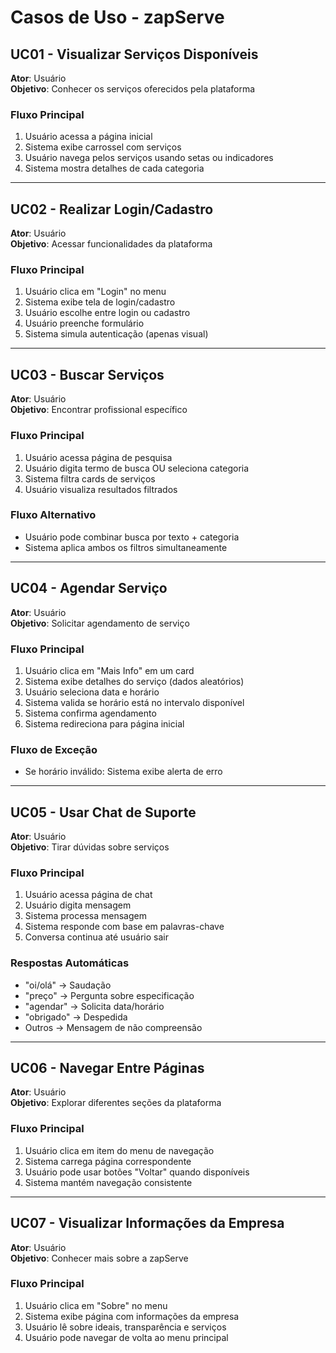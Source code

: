# Casos de Uso - zapServe

## UC01 - Visualizar Serviços Disponíveis
**Ator**: Usuário  
**Objetivo**: Conhecer os serviços oferecidos pela plataforma

### Fluxo Principal
1. Usuário acessa a página inicial
2. Sistema exibe carrossel com serviços
3. Usuário navega pelos serviços usando setas ou indicadores
4. Sistema mostra detalhes de cada categoria

---

## UC02 - Realizar Login/Cadastro
**Ator**: Usuário  
**Objetivo**: Acessar funcionalidades da plataforma

### Fluxo Principal
1. Usuário clica em "Login" no menu
2. Sistema exibe tela de login/cadastro
3. Usuário escolhe entre login ou cadastro
4. Usuário preenche formulário
5. Sistema simula autenticação (apenas visual)

---

## UC03 - Buscar Serviços
**Ator**: Usuário  
**Objetivo**: Encontrar profissional específico

### Fluxo Principal
1. Usuário acessa página de pesquisa
2. Usuário digita termo de busca OU seleciona categoria
3. Sistema filtra cards de serviços
4. Usuário visualiza resultados filtrados

### Fluxo Alternativo
- Usuário pode combinar busca por texto + categoria
- Sistema aplica ambos os filtros simultaneamente

---

## UC04 - Agendar Serviço
**Ator**: Usuário  
**Objetivo**: Solicitar agendamento de serviço

### Fluxo Principal
1. Usuário clica em "Mais Info" em um card
2. Sistema exibe detalhes do serviço (dados aleatórios)
3. Usuário seleciona data e horário
4. Sistema valida se horário está no intervalo disponível
5. Sistema confirma agendamento
6. Sistema redireciona para página inicial

### Fluxo de Exceção
- Se horário inválido: Sistema exibe alerta de erro

---

## UC05 - Usar Chat de Suporte
**Ator**: Usuário  
**Objetivo**: Tirar dúvidas sobre serviços

### Fluxo Principal
1. Usuário acessa página de chat
2. Usuário digita mensagem
3. Sistema processa mensagem
4. Sistema responde com base em palavras-chave
5. Conversa continua até usuário sair

### Respostas Automáticas
- "oi/olá" → Saudação
- "preço" → Pergunta sobre especificação
- "agendar" → Solicita data/horário
- "obrigado" → Despedida
- Outros → Mensagem de não compreensão

---

## UC06 - Navegar Entre Páginas
**Ator**: Usuário  
**Objetivo**: Explorar diferentes seções da plataforma

### Fluxo Principal
1. Usuário clica em item do menu de navegação
2. Sistema carrega página correspondente
3. Usuário pode usar botões "Voltar" quando disponíveis
4. Sistema mantém navegação consistente

---

## UC07 - Visualizar Informações da Empresa
**Ator**: Usuário  
**Objetivo**: Conhecer mais sobre a zapServe

### Fluxo Principal
1. Usuário clica em "Sobre" no menu
2. Sistema exibe página com informações da empresa
3. Usuário lê sobre ideais, transparência e serviços
4. Usuário pode navegar de volta ao menu principal